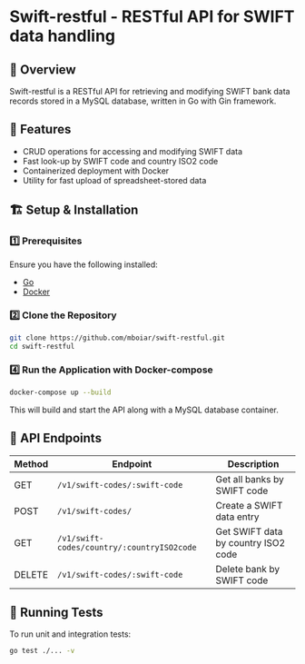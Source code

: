 # Swift-restful - RESTful API for SWIFT data handling

## 📌 Overview
Swift-restful is a RESTful API for retrieving and modifying SWIFT bank data records stored in a MySQL database, written in Go with Gin framework.

## 🚀 Features
- CRUD operations for accessing and modifying SWIFT data
- Fast look-up by SWIFT code and country ISO2 code
- Containerized deployment with Docker
- Utility for fast upload of spreadsheet-stored data

## 🏗️ Setup & Installation

### 1️⃣ Prerequisites
Ensure you have the following installed:
- [Go](https://go.dev/dl/)
- [Docker](https://www.docker.com/get-started)

### 2️⃣ Clone the Repository
```sh
git clone https://github.com/mboiar/swift-restful.git
cd swift-restful
```

### 4️⃣ Run the Application with Docker-compose
```sh
docker-compose up --build
```
This will build and start the API along with a MySQL database container.

## 📡 API Endpoints

| Method | Endpoint                                   | Description                          |
|--------|--------------------------------------------|--------------------------------------|
| GET    | `/v1/swift-codes/:swift-code`              | Get all banks by SWIFT code          |
| POST   | `/v1/swift-codes/`                         | Create a SWIFT data entry            |
| GET    | `/v1/swift-codes/country/:countryISO2code` | Get SWIFT data by country ISO2 code  |
| DELETE | `/v1/swift-codes/:swift-code`              | Delete bank by SWIFT code            |

## 🧪 Running Tests

To run unit and integration tests:
```sh
go test ./... -v
```
